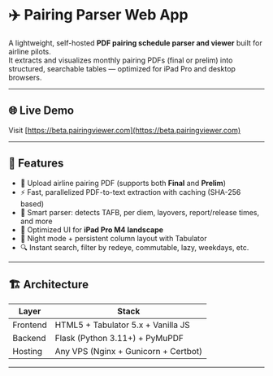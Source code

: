 # ✈️ Pairing Parser Web App

A lightweight, self-hosted **PDF pairing schedule parser and viewer** built for airline pilots.  
It extracts and visualizes monthly pairing PDFs (final or prelim) into structured, searchable tables — optimized for iPad Pro and desktop browsers.

---

## 🌐 Live Demo

Visit [https://beta.pairingviewer.com](https://beta.pairingviewer.com)

---

## 🚀 Features

- 📄 Upload airline pairing PDF (supports both **Final** and **Prelim**)
- ⚡ Fast, parallelized PDF-to-text extraction with caching (SHA-256 based)
- 🧠 Smart parser: detects TAFB, per diem, layovers, report/release times, and more
- 📱 Optimized UI for **iPad Pro M4 landscape**
- 🌙 Night mode + persistent column layout with Tabulator
- 🔍 Instant search, filter by redeye, commutable, lazy, weekdays, etc.

---

## 🏗️ Architecture

| Layer | Stack |
|-------|--------|
| Frontend | HTML5 + Tabulator 5.x + Vanilla JS |
| Backend | Flask (Python 3.11+) + PyMuPDF |
| Hosting | Any VPS (Nginx + Gunicorn + Certbot) |

---

